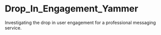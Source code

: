 # Drop_In_Engagement_Yammer
Investigating the drop in user engagement for a professional messaging service.

